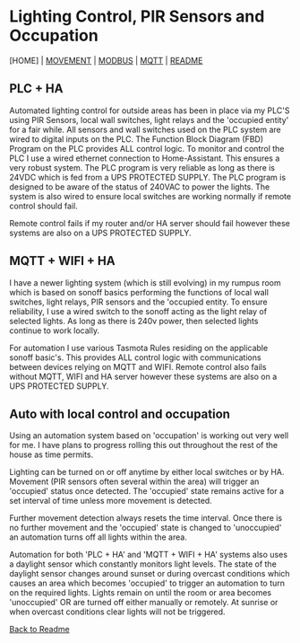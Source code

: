 # Lighting Control, PIR Sensors and Occupation

[HOME] | [MOVEMENT](https://github.com/wellsy57/Home-Assistant-Project/blob/master/files/MOVEMENT.md) | 
[MODBUS](https://github.com/wellsy57/Home-Assistant-Project/blob/master/files/MODBUS.md) | [MQTT](https://github.com/wellsy57/Home-Assistant-Project/blob/master/files/MQTT.md) | [README](https://github.com/wellsy57/Home-Assistant-Project/blob/master/README.md)

## PLC + HA

Automated lighting control for outside areas has been in place via my PLC'S using PIR Sensors, local wall switches, light relays and the 'occupied entity' for a fair while. All sensors and wall switches used on the PLC system are wired to digital inputs on the PLC. The Function Block Diagram (FBD) Program on the PLC provides ALL control logic. To monitor and control the PLC I use a wired ethernet connection to Home-Assistant. This ensures a very robust system. The PLC program is very reliable as long as there is 24VDC which is fed from a UPS PROTECTED SUPPLY. The PLC program is designed to be aware of the status of 240VAC to power the lights. The system is also wired to ensure local switches are working normally if remote control should fail. 

Remote control fails if my router and/or HA server should fail however these systems are also on a UPS PROTECTED SUPPLY.

## MQTT + WIFI + HA

I have a newer lighting system (which is still evolving) in my rumpus room which is based on sonoff basics performing the functions of local wall switches, light relays, PIR sensors and the 'occupied entity. To ensure reliability, I use a wired switch to the sonoff acting as the light relay of selected lights. As long as there is 240v power, then selected lights continue to work locally. 

For automation I use various Tasmota Rules residing on the applicable sonoff basic's. This provides ALL control logic with communications between devices relying on MQTT and WIFI. Remote control also fails without MQTT, WIFI and HA server however these systems are also on a UPS PROTECTED SUPPLY.

## Auto with local control and occupation

Using an automation system based on 'occupation' is working out very well for me. I have plans to progress rolling this out throughout the rest of the house as time permits.

Lighting can be turned on or off anytime by either local switches or by HA. Movement (PIR sensors often several within the area) will trigger an 'occupied' status once detected. The 'occupied' state remains active for a set interval of time unless more movement is detected.  

Further movement detection always resets the time interval. Once there is no further movement and the 'occupied' state is changed to 'unoccupied' an automation turns off all lights within the area.

Automation for both 'PLC + HA' and 'MQTT + WIFI + HA' systems also uses a daylight sensor which constantly monitors light levels. The state of the daylight sensor changes around sunset or during overcast conditions which causes an area which becomes 'occupied' to trigger an automation to turn on the required lights. Lights remain on until the room or area becomes 'unoccupied' OR are turned off either manually or remotely. At sunrise or when overcast conditions clear lights will not be triggered.


[Back to Readme](https://github.com/wellsy57/Home-Assistant-Project/blob/master/README.md)
